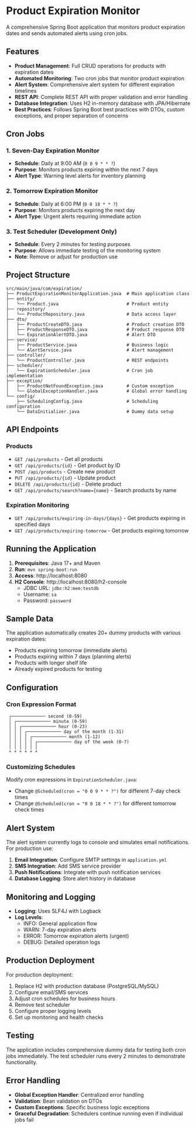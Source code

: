 # Product Expiration Monitor

A comprehensive Spring Boot application that monitors product expiration dates and sends automated alerts using cron jobs.

## Features

- **Product Management**: Full CRUD operations for products with expiration dates
- **Automated Monitoring**: Two cron jobs that monitor product expiration
- **Alert System**: Comprehensive alert system for different expiration timelines
- **REST API**: Complete REST API with proper validation and error handling
- **Database Integration**: Uses H2 in-memory database with JPA/Hibernate
- **Best Practices**: Follows Spring Boot best practices with DTOs, custom exceptions, and proper separation of concerns

## Cron Jobs

### 1. Seven-Day Expiration Monitor
- **Schedule**: Daily at 9:00 AM (`0 0 9 * * ?`)
- **Purpose**: Monitors products expiring within the next 7 days
- **Alert Type**: Warning level alerts for inventory planning

### 2. Tomorrow Expiration Monitor  
- **Schedule**: Daily at 6:00 PM (`0 0 18 * * ?`)
- **Purpose**: Monitors products expiring the next day
- **Alert Type**: Urgent alerts requiring immediate action

### 3. Test Scheduler (Development Only)
- **Schedule**: Every 2 minutes for testing purposes
- **Purpose**: Allows immediate testing of the monitoring system
- **Note**: Remove or adjust for production use

## Project Structure

```
src/main/java/com/expiration/
├── ProductExpirationMonitorApplication.java  # Main application class
├── entity/
│   └── Product.java                          # Product entity
├── repository/
│   └── ProductRepository.java                # Data access layer
├── dto/
│   ├── ProductCreateDTO.java                 # Product creation DTO
│   ├── ProductResponseDTO.java               # Product response DTO
│   └── ExpirationAlertDTO.java               # Alert DTO
├── service/
│   ├── ProductService.java                   # Business logic
│   └── AlertService.java                     # Alert management
├── controller/
│   └── ProductController.java                # REST endpoints
├── scheduler/
│   └── ExpirationScheduler.java              # Cron job implementation
├── exception/
│   ├── ProductNotFoundException.java         # Custom exception
│   └── GlobalExceptionHandler.java           # Global error handling
└── config/
    ├── SchedulingConfig.java                 # Scheduling configuration
    └── DataInitializer.java                  # Dummy data setup
```

## API Endpoints

### Products
- `GET /api/products` - Get all products
- `GET /api/products/{id}` - Get product by ID
- `POST /api/products` - Create new product
- `PUT /api/products/{id}` - Update product
- `DELETE /api/products/{id}` - Delete product
- `GET /api/products/search?name={name}` - Search products by name

### Expiration Monitoring
- `GET /api/products/expiring-in-days/{days}` - Get products expiring in specified days
- `GET /api/products/expiring-tomorrow` - Get products expiring tomorrow

## Running the Application

1. **Prerequisites**: Java 17+ and Maven
2. **Run**: `mvn spring-boot:run`
3. **Access**: http://localhost:8080
4. **H2 Console**: http://localhost:8080/h2-console
   - JDBC URL: `jdbc:h2:mem:testdb`
   - Username: `sa`
   - Password: `password`

## Sample Data

The application automatically creates 20+ dummy products with various expiration dates:
- Products expiring tomorrow (immediate alerts)
- Products expiring within 7 days (planning alerts)
- Products with longer shelf life
- Already expired products for testing

## Configuration

### Cron Expression Format
```
 ┌───────────── second (0-59)
 │ ┌───────────── minute (0-59)
 │ │ ┌───────────── hour (0-23)
 │ │ │ ┌───────────── day of the month (1-31)
 │ │ │ │ ┌───────────── month (1-12)
 │ │ │ │ │ ┌───────────── day of the week (0-7)
 │ │ │ │ │ │
 * * * * * *
```

### Customizing Schedules
Modify cron expressions in `ExpirationScheduler.java`:
- Change `@Scheduled(cron = "0 0 9 * * ?")` for different 7-day check times
- Change `@Scheduled(cron = "0 0 18 * * ?")` for different tomorrow check times

## Alert System

The alert system currently logs to console and simulates email notifications. For production use:

1. **Email Integration**: Configure SMTP settings in `application.yml`
2. **SMS Integration**: Add SMS service provider
3. **Push Notifications**: Integrate with push notification services
4. **Database Logging**: Store alert history in database

## Monitoring and Logging

- **Logging**: Uses SLF4J with Logback
- **Log Levels**: 
  - INFO: General application flow
  - WARN: 7-day expiration alerts
  - ERROR: Tomorrow expiration alerts (urgent)
  - DEBUG: Detailed operation logs

## Production Deployment

For production deployment:

1. Replace H2 with production database (PostgreSQL/MySQL)
2. Configure email/SMS services
3. Adjust cron schedules for business hours
4. Remove test scheduler
5. Configure proper logging levels
6. Set up monitoring and health checks

## Testing

The application includes comprehensive dummy data for testing both cron jobs immediately. The test scheduler runs every 2 minutes to demonstrate functionality.

## Error Handling

- **Global Exception Handler**: Centralized error handling
- **Validation**: Bean validation on DTOs
- **Custom Exceptions**: Specific business logic exceptions
- **Graceful Degradation**: Schedulers continue running even if individual jobs fail